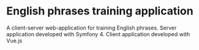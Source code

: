 # English phrases training application

A client-server web-application for training English phrases.
Server application developed with Symfony 4.
Client application developed with Vue.js